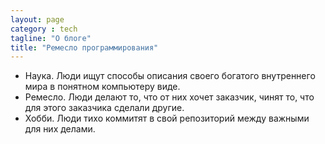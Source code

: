 ```yaml
---
layout: page
category : tech
tagline: "О блоге"
title: "Ремесло программирования"
---
```


- Наука. Люди ищут способы описания своего богатого внутреннего мира в понятном компьютеру виде.
- Ремесло. Люди делают то, что от них хочет заказчик, чинят то, что для этого заказчика сделали другие.
- Хобби. Люди тихо коммитят в свой репозиторий между важными для них делами.
